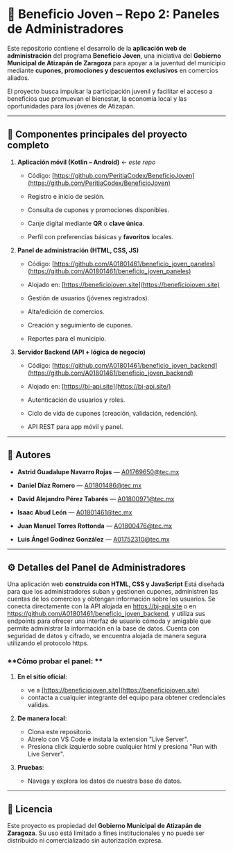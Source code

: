 
# 📱 Beneficio Joven – Repo 2: Paneles de Administradores

Este repositorio contiene el desarrollo de la **aplicación web de administración** del programa **Beneficio Joven**, una iniciativa del **Gobierno Municipal de Atizapán de Zaragoza** para apoyar a la juventud del municipio mediante **cupones, promociones y descuentos exclusivos** en comercios aliados.

El proyecto busca impulsar la participación juvenil y facilitar el acceso a beneficios que promuevan el bienestar, la economía local y las oportunidades para los jóvenes de Atizapán.

----------

## 🌟 Componentes principales del proyecto completo

1.  **Aplicación móvil (Kotlin – Android)** ← _este repo_
    
    -   Código: [https://github.com/PeritiaCodex/BeneficioJoven](https://github.com/PeritiaCodex/BeneficioJoven)
        
    -   Registro e inicio de sesión.
        
    -   Consulta de cupones y promociones disponibles.
        
    -   Canje digital mediante **QR** o **clave única**.
        
    -   Perfil con preferencias básicas y **favoritos** locales.
        
2.  **Panel de administración (HTML, CSS, JS)**
    
    -   Código: [https://github.com/A01801461/beneficio_joven_paneles](https://github.com/A01801461/beneficio_joven_paneles)
  
    -   Alojado en: [https://beneficiojoven.site](https://beneficiojoven.site)
        
    -   Gestión de usuarios (jóvenes registrados).
        
    -   Alta/edición de comercios.
        
    -   Creación y seguimiento de cupones.
        
    -   Reportes para el municipio.
        
3.  **Servidor Backend (API + lógica de negocio)**
    
    -   Código: [https://github.com/A01801461/beneficio_joven_backend](https://github.com/A01801461/beneficio_joven_backend)
        
    -   Alojado en: [https://bj-api.site](https://bj-api.site/)
        
    -   Autenticación de usuarios y roles.
        
    -   Ciclo de vida de cupones (creación, validación, redención).
        
    -   API REST para app móvil y panel.
        

----------

## 👥 Autores

-   **Astrid Guadalupe Navarro Rojas** — [A01769650@tec.mx](mailto:A01769650@tec.mx)
    
-   **Daniel Díaz Romero** — [A01801486@tec.mx](mailto:A01801486@tec.mx)
    
-   **David Alejandro Pérez Tabarés** — [A01800971@tec.mx](mailto:A01800971@tec.mx)
    
-   **Isaac Abud León** — [A01801461@tec.mx](mailto:A01801461@tec.mx)
    
-   **Juan Manuel Torres Rottonda** — [A01800476@tec.mx](mailto:A01800476@tec.mx)
    
-   **Luis Ángel Godínez González** — [A01752310@tec.mx](mailto:A01752310@tec.mx)
    


----------

## ⚙️ Detalles del Panel de Administradores

Una aplicación web **construida con HTML, CSS y JavaScript** Está diseñada para que los administradores suban y gestionen cupones, administren las cuentas de los comercios y obtengan información sobre los usuarios. Se conecta directamente con la API alojada en https://bj-api.site o en https://github.com/A01801461/beneficio_joven_backend, y utiliza sus endpoints para ofrecer una interfaz de usuario cómoda y amigable que permite administrar la información en la base de datos. Cuenta con seguridad de datos y cifrado, se encuentra alojada de manera segura utilizando el protocolo https.

### **Cómo probar el panel: **

1. **En el sitio oficial**:
   - ve a [https://beneficiojoven.site](https://beneficiojoven.site)
   - contacta a cualquier integrante del equipo para obtener credenciales validas.

2. **De manera local**:
   - Clona este repositorio.
   - Abrelo con VS Code e instala la extension "Live Server".
   - Presiona click izquierdo sobre cualquier html y presiona "Run with Live Server".

3. **Pruebas**:
   - Navega y explora los datos de nuestra base de datos.

---

## 📄 Licencia

Este proyecto es propiedad del **Gobierno Municipal de Atizapán de Zaragoza**.
Su uso está limitado a fines institucionales y no puede ser distribuido ni comercializado sin autorización expresa.
